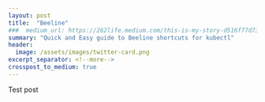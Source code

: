 ```yaml
---
layout: post
title:  "Beeline"
###  medium_url: https://262life.medium.com/this-is-my-story-d516f77d7318
summary: "Quick and Easy guide to Beeline shortcuts for kubectl"
header:
  image: /assets/images/twitter-card.png
excerpt_separator: <!--more-->
crosspost_to_medium: true
---
```


Test post
